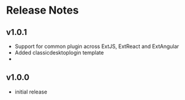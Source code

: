 # Release Notes

## v1.0.1

* Support for common plugin across ExtJS, ExtReact and ExtAngular
* Added classicdesktoplogin template
* 


## v1.0.0

* initial release
